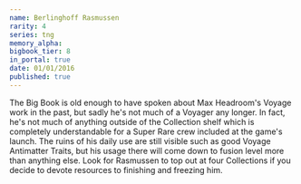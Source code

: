 ```yaml
---
name: Berlinghoff Rasmussen
rarity: 4
series: tng
memory_alpha:
bigbook_tier: 8
in_portal: true
date: 01/01/2016
published: true
---
```


The Big Book is old enough to have spoken about Max Headroom's Voyage work in the past, but sadly he's not much of a Voyager any longer. In fact, he's not much of anything outside of the Collection shelf which is completely understandable for a Super Rare crew included at the game's launch. The ruins of his daily use are still visible such as good Voyage Antimatter Traits, but his usage there will come down to fusion level more than anything else. Look for Rasmussen to top out at four Collections if you decide to devote resources to finishing and freezing him.
